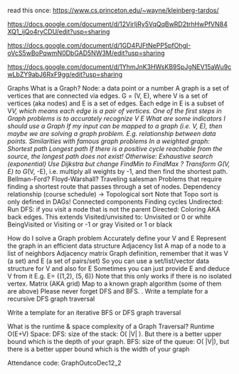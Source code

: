 read this once: https://www.cs.princeton.edu/~wayne/kleinberg-tardos/

https://docs.google.com/document/d/12VirIjRy5VqQqBwRD2trhHwPfVN84XQ1_ijQo4ryCDU/edit?usp=sharing

https://docs.google.com/document/d/1GD4PJFtNePP5pfOhgI-oVcS5wBoPqwmN0DbGAD5NW3M/edit?usp=sharing

https://docs.google.com/document/d/1YhmJnK3HWsKB9SpJgNEV15aWu9cwLbZY9abJ6RxF9gg/edit?usp=sharing

Graphs
What is a Graph?
Node: a data point or a number
A graph is a set of vertices that are connected via edges.
G = (V, E), where V is a set of vertices (aka nodes) and E is a set of edges.
Each edge in E is a subset of V*V, which means each edge is a pair of vertices.
One of the first steps in Graph problems is to accurately recognize
V
E
What are some indicators I should use a Graph
If my input can be mapped to a graph (i.e. V, E), then maybe we are solving a graph problem.
E.g. relationship between data points.
Similarities with famous graph problems
In a weighted graph:
Shortest path
Longest path
If there is a positive cycle reachable from the source, the longest path does not exist!
Otherwise:
Exhaustive search (exponential)
Use Dijkstra but change FindMin to FindMax ?
Transform G(V, E) to G*(V, -E), i.e. multiply all weights by -1, and then find the shortest path.
Bellman-Ford?
Floyd-Warshall?
Traveling salesman
Problems that require finding a shortest route that passes through a set of nodes.
Dependency relationship (course schedule) -> Topological sort
Note that Topo sort is only defined in DAGs!
Connected components
Finding cycles
Undirected: Run DFS: if you visit a node that is not the parent
Directed: Coloring AKA back edges. This extends Visited/unvisited to:
Unvisited or 0 or white
BeingVisited or Visiting or -1 or gray
Visited or 1 or black

How do I solve a Graph problem
Accurately define your V and E
Represent the graph in an efficient data structure
Adjacency list
A map of a node to a list of neighbors
Adjacency matrix
Graph definition, remember that it was V (a set) and E (a set of pairs/set)
So you can use a set/list/vector data structure for V and also for E
Sometimes you can just provide E and deduce V from it
E.g. E= {(1,2), (5, 6)}
Note that this only works if there is no isolated vertex.
Matrix (AKA grid)
Map to a known graph algorithm (some of them are above)
Please never forget DFS and BFS.
.
Write a template for a recursive DFS graph traversal

Write a template for an iterative BFS or DFS graph traversal

What is the runtime & space complexity of a Graph Traversal?
Runtime O(E+V)
Space:
DFS: size of the stack: O( |V| ). But there is a better upper bound which is the depth of your graph.
BFS: size of the queue: O( |V|), but there is a better upper bound which is the width of your graph

Attendance code: GraphOutcoDec12_2
